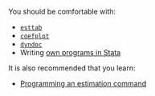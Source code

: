 You should be comfortable with:
* [`esttab`](http://repec.org/bocode/e/estout/esttab.html)
* [`coefplot`](http://repec.org/usug2014/jann_uksug14.pdf)
* [`dyndoc`](https://www.stata.com/manuals/rptdyndoc.pdf)
* Writing [own programs in Stata](https://www.stata.com/manuals15/u18.pdf)

It is also recommended that you learn:
* [Programming an estimation command](https://blog.stata.com/2016/01/15/programming-an-estimation-command-in-stata-a-map-to-posted-entries/)